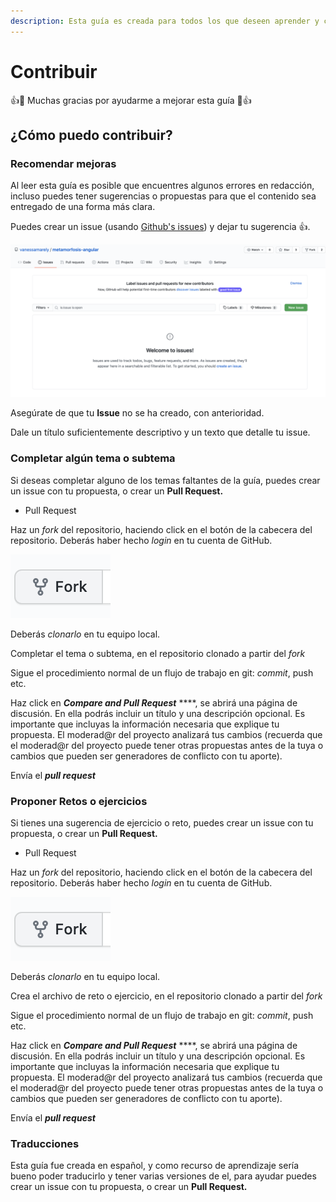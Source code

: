 ```yaml
---
description: Esta guía es creada para todos los que deseen aprender y compartir.
---
```


# Contribuir

👍🎉 Muchas gracias por ayudarme a mejorar esta guía 🎉👍

## ¿Cómo puedo contribuir?

### Recomendar mejoras

Al leer esta guía es posible que encuentres algunos errores en redacción, incluso puedes tener sugerencias o propuestas para que el contenido sea entregado de una forma más clara.

Puedes crear un issue \(usando [Github's issues](https://github.com/vanessamarely/metamorfosis-angular/issues)\) y dejar tu sugerencia 👍. 

![](.gitbook/assets/screen-shot-2021-05-15-at-9.49.50-pm.png)

Asegúrate de que tu **Issue** no se ha creado,  con anterioridad.

Dale un título suficientemente descriptivo y un texto que detalle tu issue.

### Completar algún tema o subtema

Si deseas completar alguno de los temas faltantes de la guía, puedes crear un issue con tu propuesta, o crear un **Pull Request.**

* Pull Request

Haz un _fork_ del repositorio, haciendo click en el botón de la cabecera del repositorio. Deberás haber hecho _login_ en tu cuenta de GitHub.

![](.gitbook/assets/screen-shot-2021-05-15-at-10.11.48-pm.png)

Deberás _clonarlo_ en tu equipo local.

Completar el tema o subtema, en el repositorio clonado a partir del _fork_

Sigue el procedimiento normal de un flujo de trabajo en git: _commit_, push etc.

Haz click en _**Compare and Pull Request**_ ****, se abrirá una página de discusión. En ella podrás incluir un título y una descripción opcional. Es importante que incluyas la información necesaria que explique tu propuesta. El moderad@r del proyecto analizará tus cambios \(recuerda que el moderad@r  del proyecto puede tener otras propuestas antes de la tuya o cambios que pueden ser generadores de conflicto con tu aporte\).

Envía el _**pull request**_

###  Proponer Retos o ejercicios

Si tienes una sugerencia de ejercicio o reto, puedes crear un issue con tu propuesta, o crear un **Pull Request.**

* Pull Request

Haz un _fork_ del repositorio, haciendo click en el botón de la cabecera del repositorio. Deberás haber hecho _login_ en tu cuenta de GitHub.

![](.gitbook/assets/screen-shot-2021-05-15-at-10.11.48-pm.png)

Deberás _clonarlo_ en tu equipo local.

Crea el archivo de reto o ejercicio, en el repositorio clonado a partir del _fork_

Sigue el procedimiento normal de un flujo de trabajo en git: _commit_, push etc.

Haz click en _**Compare and Pull Request**_ ****, se abrirá una página de discusión. En ella podrás incluir un título y una descripción opcional. Es importante que incluyas la información necesaria que explique tu propuesta. El moderad@r del proyecto analizará tus cambios \(recuerda que el moderad@r del proyecto puede tener otras propuestas antes de la tuya o cambios que pueden ser generadores de conflicto con tu aporte\).

Envía el _**pull request**_

### Traducciones

Esta guía fue creada en español, y como recurso de aprendizaje sería bueno poder traducirlo  y tener varias versiones de el, para ayudar puedes crear un issue con tu propuesta, o crear un **Pull Request.**





